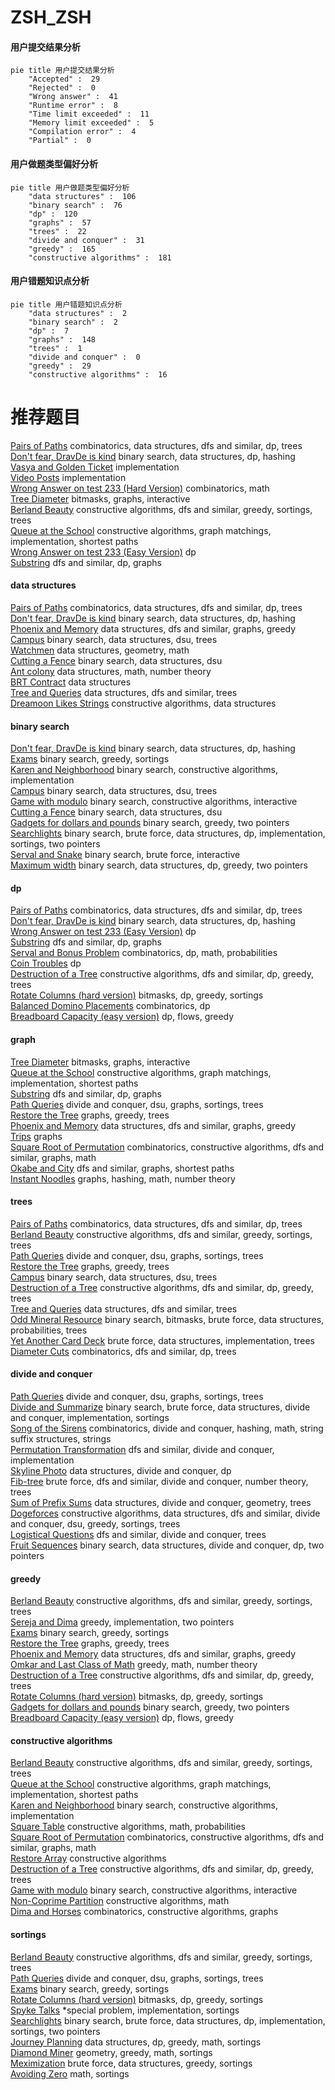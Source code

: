# ZSH_ZSH
<!-- tabs:start -->
#### **用户提交结果分析**

```mermaid
pie title 用户提交结果分析
    "Accepted" :  29
    "Rejected" :  0
    "Wrong answer" :  41
    "Runtime error" :  8
    "Time limit exceeded" :  11
    "Memory limit exceeded" :  5
    "Compilation error" :  4
    "Partial" :  0
```
#### **用户做题类型偏好分析**

```mermaid
pie title 用户做题类型偏好分析
    "data structures" :  106
    "binary search" :  76
    "dp" :  120
    "graphs" :  57
    "trees" :  22
    "divide and conquer" :  31
    "greedy" :  165
    "constructive algorithms" :  181
```
#### **用户错题知识点分析**

```mermaid
pie title 用户错题知识点分析
    "data structures" :  2
    "binary search" :  2
    "dp" :  7
    "graphs" :  148
    "trees" :  1
    "divide and conquer" :  0
    "greedy" :  29
    "constructive algorithms" :  16
```
<!-- tabs:end -->
# 推荐题目
[Pairs of Paths](http://codeforces.com/problemset/problem/1486/F)		combinatorics,
                        data structures,
                        dfs and similar,
                        dp,
                        trees		  
[Don't fear, DravDe is kind](http://codeforces.com/problemset/problem/28/D)		binary search,
                        data structures,
                        dp,
                        hashing		  
[Vasya and Golden Ticket](http://codeforces.com/problemset/problem/1030/C)		implementation		  
[Video Posts](http://codeforces.com/problemset/problem/1070/K)		implementation		  
[Wrong Answer on test 233 (Hard Version)](https://codeforces.com/contest/1261/problem/D2)		combinatorics,
                        math		  
[Tree Diameter](http://codeforces.com/problemset/problem/1146/C)		bitmasks,
                        graphs,
                        interactive		  
[Berland Beauty](http://codeforces.com/problemset/problem/1296/F)		constructive algorithms,
                        dfs and similar,
                        greedy,
                        sortings,
                        trees		  
[Queue at the School](http://codeforces.com/problemset/problem/266/B)		constructive algorithms,
                        graph matchings,
                        implementation,
                        shortest paths		  
[Wrong Answer on test 233 (Easy Version)](https://codeforces.com/contest/1262/problem/F1)		dp		  
[Substring](http://codeforces.com/problemset/problem/919/D)		dfs and similar,
                        dp,
                        graphs		  
<!-- tabs:start -->
#### **data structures**
[Pairs of Paths](http://codeforces.com/problemset/problem/1486/F)		combinatorics,
                        data structures,
                        dfs and similar,
                        dp,
                        trees		  
[Don't fear, DravDe is kind](http://codeforces.com/problemset/problem/28/D)		binary search,
                        data structures,
                        dp,
                        hashing		  
[Phoenix and Memory](http://codeforces.com/problemset/problem/1348/F)		data structures,
                        dfs and similar,
                        graphs,
                        greedy		  
[Campus](http://codeforces.com/problemset/problem/571/D)		binary search,
                        data structures,
                        dsu,
                        trees		  
[Watchmen](https://codeforces.com/contest/651/problem/C)		data structures,
                        geometry,
                        math		  
[Cutting a Fence](http://codeforces.com/problemset/problem/212/D)		binary search,
                        data structures,
                        dsu		  
[Ant colony](http://codeforces.com/problemset/problem/474/F)		data structures,
                        math,
                        number theory		  
[BRT Contract](http://codeforces.com/problemset/problem/187/D)		data structures		  
[Tree and Queries](http://codeforces.com/problemset/problem/375/D)		data structures,
                        dfs and similar,
                        trees		  
[Dreamoon Likes Strings](http://codeforces.com/problemset/problem/1329/D)		constructive algorithms,
                        data structures		  
#### **binary search**
[Don't fear, DravDe is kind](http://codeforces.com/problemset/problem/28/D)		binary search,
                        data structures,
                        dp,
                        hashing		  
[Exams](https://codeforces.com/contest/480/problem/A)		binary search,
                        greedy,
                        sortings		  
[Karen and Neighborhood](http://codeforces.com/problemset/problem/815/E)		binary search,
                        constructive algorithms,
                        implementation		  
[Campus](http://codeforces.com/problemset/problem/571/D)		binary search,
                        data structures,
                        dsu,
                        trees		  
[Game with modulo](http://codeforces.com/problemset/problem/1103/B)		binary search,
                        constructive algorithms,
                        interactive		  
[Cutting a Fence](http://codeforces.com/problemset/problem/212/D)		binary search,
                        data structures,
                        dsu		  
[Gadgets for dollars and pounds](http://codeforces.com/problemset/problem/609/D)		binary search,
                        greedy,
                        two pointers		  
[Searchlights](http://codeforces.com/problemset/problem/1408/D)		binary search,
                        brute force,
                        data structures,
                        dp,
                        implementation,
                        sortings,
                        two pointers		  
[Serval and Snake](http://codeforces.com/problemset/problem/1153/E)		binary search,
                        brute force,
                        interactive		  
[Maximum width](http://codeforces.com/problemset/problem/1492/C)		binary search,
                        data structures,
                        dp,
                        greedy,
                        two pointers		  
#### **dp**
[Pairs of Paths](http://codeforces.com/problemset/problem/1486/F)		combinatorics,
                        data structures,
                        dfs and similar,
                        dp,
                        trees		  
[Don't fear, DravDe is kind](http://codeforces.com/problemset/problem/28/D)		binary search,
                        data structures,
                        dp,
                        hashing		  
[Wrong Answer on test 233 (Easy Version)](https://codeforces.com/contest/1262/problem/F1)		dp		  
[Substring](http://codeforces.com/problemset/problem/919/D)		dfs and similar,
                        dp,
                        graphs		  
[Serval and Bonus Problem](http://codeforces.com/problemset/problem/1153/F)		combinatorics,
                        dp,
                        math,
                        probabilities		  
[Coin Troubles](https://codeforces.com/contest/284/problem/E)		dp		  
[Destruction of a Tree](http://codeforces.com/problemset/problem/963/B)		constructive algorithms,
                        dfs and similar,
                        dp,
                        greedy,
                        trees		  
[Rotate Columns (hard version)](http://codeforces.com/problemset/problem/1209/E2)		bitmasks,
                        dp,
                        greedy,
                        sortings		  
[Balanced Domino Placements](http://codeforces.com/problemset/problem/1237/F)		combinatorics,
                        dp		  
[Breadboard Capacity (easy version)](http://codeforces.com/problemset/problem/1368/H1)		dp,
                        flows,
                        greedy		  
#### **graph**
[Tree Diameter](http://codeforces.com/problemset/problem/1146/C)		bitmasks,
                        graphs,
                        interactive		  
[Queue at the School](http://codeforces.com/problemset/problem/266/B)		constructive algorithms,
                        graph matchings,
                        implementation,
                        shortest paths		  
[Substring](http://codeforces.com/problemset/problem/919/D)		dfs and similar,
                        dp,
                        graphs		  
[Path Queries](http://codeforces.com/problemset/problem/1213/G)		divide and conquer,
                        dsu,
                        graphs,
                        sortings,
                        trees		  
[Restore the Tree](http://codeforces.com/problemset/problem/871/E)		graphs,
                        greedy,
                        trees		  
[Phoenix and Memory](http://codeforces.com/problemset/problem/1348/F)		data structures,
                        dfs and similar,
                        graphs,
                        greedy		  
[Trips](http://codeforces.com/problemset/problem/1037/E)		graphs		  
[Square Root of Permutation](http://codeforces.com/problemset/problem/612/E)		combinatorics,
                        constructive algorithms,
                        dfs and similar,
                        graphs,
                        math		  
[Okabe and City](http://codeforces.com/problemset/problem/821/D)		dfs and similar,
                        graphs,
                        shortest paths		  
[Instant Noodles](http://codeforces.com/problemset/problem/1322/C)		graphs,
                        hashing,
                        math,
                        number theory		  
#### **trees**
[Pairs of Paths](http://codeforces.com/problemset/problem/1486/F)		combinatorics,
                        data structures,
                        dfs and similar,
                        dp,
                        trees		  
[Berland Beauty](http://codeforces.com/problemset/problem/1296/F)		constructive algorithms,
                        dfs and similar,
                        greedy,
                        sortings,
                        trees		  
[Path Queries](http://codeforces.com/problemset/problem/1213/G)		divide and conquer,
                        dsu,
                        graphs,
                        sortings,
                        trees		  
[Restore the Tree](http://codeforces.com/problemset/problem/871/E)		graphs,
                        greedy,
                        trees		  
[Campus](http://codeforces.com/problemset/problem/571/D)		binary search,
                        data structures,
                        dsu,
                        trees		  
[Destruction of a Tree](http://codeforces.com/problemset/problem/963/B)		constructive algorithms,
                        dfs and similar,
                        dp,
                        greedy,
                        trees		  
[Tree and Queries](http://codeforces.com/problemset/problem/375/D)		data structures,
                        dfs and similar,
                        trees		  
[Odd Mineral Resource](http://codeforces.com/problemset/problem/1479/D)		binary search,
                        bitmasks,
                        brute force,
                        data structures,
                        probabilities,
                        trees		  
[Yet Another Card Deck](http://codeforces.com/problemset/problem/1511/C)		brute force,
                        data structures,
                        implementation,
                        trees		  
[Diameter Cuts](http://codeforces.com/problemset/problem/1499/F)		combinatorics,
                        dfs and similar,
                        dp,
                        trees		  
#### **divide and conquer**
[Path Queries](http://codeforces.com/problemset/problem/1213/G)		divide and conquer,
                        dsu,
                        graphs,
                        sortings,
                        trees		  
[Divide and Summarize](http://codeforces.com/problemset/problem/1461/D)		binary search,
                        brute force,
                        data structures,
                        divide and conquer,
                        implementation,
                        sortings		  
[Song of the Sirens](http://codeforces.com/problemset/problem/1466/G)		combinatorics,
                        divide and conquer,
                        hashing,
                        math,
                        string suffix structures,
                        strings		  
[Permutation Transformation](http://codeforces.com/problemset/problem/1490/D)		dfs and similar,
                        divide and conquer,
                        implementation		  
[Skyline Photo](https://codeforces.com/contest/1483/problem/C)		data structures,
                        divide and conquer,
                        dp		  
[Fib-tree](http://codeforces.com/problemset/problem/1491/E)		brute force,
                        dfs and similar,
                        divide and conquer,
                        number theory,
                        trees		  
[Sum of Prefix Sums](http://codeforces.com/problemset/problem/1303/G)		data structures,
                        divide and conquer,
                        geometry,
                        trees		  
[Dogeforces](http://codeforces.com/problemset/problem/1494/D)		constructive algorithms,
                        data structures,
                        dfs and similar,
                        divide and conquer,
                        dsu,
                        greedy,
                        sortings,
                        trees		  
[Logistical Questions](http://codeforces.com/problemset/problem/566/C)		dfs and similar,
                        divide and conquer,
                        trees		  
[Fruit Sequences](http://codeforces.com/problemset/problem/1428/F)		binary search,
                        data structures,
                        divide and conquer,
                        dp,
                        two pointers		  
#### **greedy**
[Berland Beauty](http://codeforces.com/problemset/problem/1296/F)		constructive algorithms,
                        dfs and similar,
                        greedy,
                        sortings,
                        trees		  
[Sereja and Dima](http://codeforces.com/problemset/problem/381/A)		greedy,
                        implementation,
                        two pointers		  
[Exams](https://codeforces.com/contest/480/problem/A)		binary search,
                        greedy,
                        sortings		  
[Restore the Tree](http://codeforces.com/problemset/problem/871/E)		graphs,
                        greedy,
                        trees		  
[Phoenix and Memory](http://codeforces.com/problemset/problem/1348/F)		data structures,
                        dfs and similar,
                        graphs,
                        greedy		  
[Omkar and Last Class of Math](http://codeforces.com/problemset/problem/1372/B)		greedy,
                        math,
                        number theory		  
[Destruction of a Tree](http://codeforces.com/problemset/problem/963/B)		constructive algorithms,
                        dfs and similar,
                        dp,
                        greedy,
                        trees		  
[Rotate Columns (hard version)](http://codeforces.com/problemset/problem/1209/E2)		bitmasks,
                        dp,
                        greedy,
                        sortings		  
[Gadgets for dollars and pounds](http://codeforces.com/problemset/problem/609/D)		binary search,
                        greedy,
                        two pointers		  
[Breadboard Capacity (easy version)](http://codeforces.com/problemset/problem/1368/H1)		dp,
                        flows,
                        greedy		  
#### **constructive algorithms**
[Berland Beauty](http://codeforces.com/problemset/problem/1296/F)		constructive algorithms,
                        dfs and similar,
                        greedy,
                        sortings,
                        trees		  
[Queue at the School](http://codeforces.com/problemset/problem/266/B)		constructive algorithms,
                        graph matchings,
                        implementation,
                        shortest paths		  
[Karen and Neighborhood](http://codeforces.com/problemset/problem/815/E)		binary search,
                        constructive algorithms,
                        implementation		  
[Square Table](http://codeforces.com/problemset/problem/417/E)		constructive algorithms,
                        math,
                        probabilities		  
[Square Root of Permutation](http://codeforces.com/problemset/problem/612/E)		combinatorics,
                        constructive algorithms,
                        dfs and similar,
                        graphs,
                        math		  
[Restore Array](http://codeforces.com/problemset/problem/1028/E)		constructive algorithms		  
[Destruction of a Tree](http://codeforces.com/problemset/problem/963/B)		constructive algorithms,
                        dfs and similar,
                        dp,
                        greedy,
                        trees		  
[Game with modulo](http://codeforces.com/problemset/problem/1103/B)		binary search,
                        constructive algorithms,
                        interactive		  
[Non-Coprime Partition](http://codeforces.com/problemset/problem/1038/B)		constructive algorithms,
                        math		  
[Dima and Horses](http://codeforces.com/problemset/problem/272/E)		combinatorics,
                        constructive algorithms,
                        graphs		  
#### **sortings**
[Berland Beauty](http://codeforces.com/problemset/problem/1296/F)		constructive algorithms,
                        dfs and similar,
                        greedy,
                        sortings,
                        trees		  
[Path Queries](http://codeforces.com/problemset/problem/1213/G)		divide and conquer,
                        dsu,
                        graphs,
                        sortings,
                        trees		  
[Exams](https://codeforces.com/contest/480/problem/A)		binary search,
                        greedy,
                        sortings		  
[Rotate Columns (hard version)](http://codeforces.com/problemset/problem/1209/E2)		bitmasks,
                        dp,
                        greedy,
                        sortings		  
[Spyke Talks](http://codeforces.com/problemset/problem/291/A)		*special problem,
                        implementation,
                        sortings		  
[Searchlights](http://codeforces.com/problemset/problem/1408/D)		binary search,
                        brute force,
                        data structures,
                        dp,
                        implementation,
                        sortings,
                        two pointers		  
[Journey Planning](https://codeforces.com/contest/1321/problem/B)		data structures,
                        dp,
                        greedy,
                        math,
                        sortings		  
[Diamond Miner](https://codeforces.com/contest/1496/problem/C)		geometry,
                        greedy,
                        math,
                        sortings		  
[Meximization](http://codeforces.com/problemset/problem/1497/A)		brute force,
                        data structures,
                        greedy,
                        sortings		  
[Avoiding Zero](http://codeforces.com/problemset/problem/1427/A)		math,
                        sortings		  
<!-- tabs:end -->
